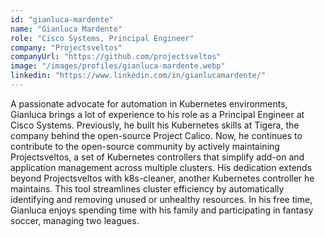 ```yaml
---
id: "gianluca-mardente"
name: "Gianluca Mardente"
role: "Cisco Systems, Principal Engineer"
company: "Projectsveltos"
companyUrl: "https://github.com/projectsveltos"
image: "/images/profiles/gianluca-mardente.webp"
linkedin: "https://www.linkedin.com/in/gianlucamardente/"
---
```


A passionate advocate for automation in Kubernetes environments, Gianluca brings a lot of experience to his role as a Principal Engineer at Cisco Systems. Previously, he built his Kubernetes skills at Tigera, the company behind the open-source Project Calico. Now, he continues to contribute to the open-source community by actively maintaining Projectsveltos, a set of Kubernetes controllers that simplify add-on and application management across multiple clusters. His dedication extends beyond Projectsveltos with k8s-cleaner, another Kubernetes controller he maintains. This tool streamlines cluster efficiency by automatically identifying and removing unused or unhealthy resources. In his free time, Gianluca enjoys spending time with his family and participating in fantasy soccer, managing two leagues.
